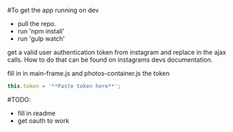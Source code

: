 #To get the app running on dev

- pull the repo.
- run 'npm install'
- run 'gulp watch'

get a valid user authentication token from instagram and replace in the ajax calls.
How to do that can be found on instagrams devs documentation.

fill in in main-frame.js and photos-container.js the token
```javascript
this.token = '**Paste token here**';
```

#TODO:
- fill in readme
- get oauth to work

